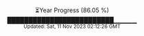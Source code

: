 <p align="center">
⏳Year Progress (86.05 %) <br>
█████████████████████████▁▁▁▁▁ <br>
<sub>Updated: Sat, 11 Nov 2023 02:12:26 GMT</sub>
</p>

